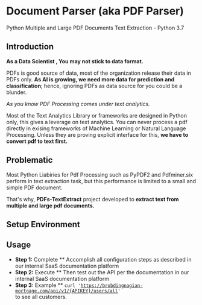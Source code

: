 # Document Parser (aka PDF Parser)
Python Multiple and Large PDF Documents Text Extraction - Python 3.7

## Introduction
**As a Data Scientist , You may not stick to data format.** 

PDFs is good source of data, most of the organization release their data in PDFs only. **As AI is growing, we need more data for prediction and classification**; hence, ignoring PDFs as data source for you could be a blunder. 

*As you know PDF Processing comes under text analytics.*


Most of the Text Analytics Library or frameworks are designed in Python only, this gives a leverage on text analytics. You can never process a pdf directly in exising frameworks of Machine Learning or Natural Language Processing. Unless they are proving explicit interface for this, **we have to convert pdf to text first.**
## Problematic
Most Python Liabiries for Pdf Processing such as PyPDF2 and Pdfminer.six perform in text extraction task, but this performance is limited to a small and simple PDF document.

That's why, **PDFs-TextExtract** project developed to **extract text from multiple and large pdf documents.**

## Setup Environment
## Usage 
- **Step 1:** Complete ** Accomplish all configuration steps as described in our internal SaaS documentation platform
- **Step 2:** Execute ** Then test out the API per the documentation in our internal SaaS documentation platform
- **Step 3:** Example ** <code>curl 'https://brobdingnagian-mortgage.com/api/v1/{APIKEY}/users/all' </code> to see all customers.
